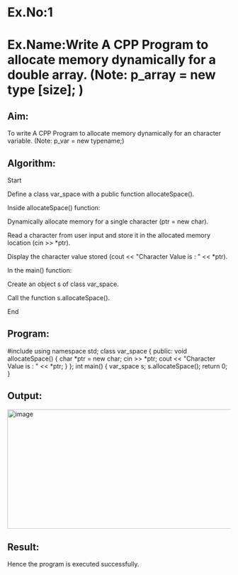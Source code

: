 # Ex.No:1
# Ex.Name:Write A CPP Program to allocate memory dynamically for a double array. (Note: p_array = new type [size]; )
## Aim:
To write A CPP Program to allocate memory dynamically for an character variable. (Note: p_var = new typename;)


## Algorithm:
Start

Define a class var_space with a public function allocateSpace().

Inside allocateSpace() function:

Dynamically allocate memory for a single character (ptr = new char).

Read a character from user input and store it in the allocated memory location (cin >> *ptr).

Display the character value stored (cout << "Character Value is : " << *ptr).

In the main() function:

Create an object s of class var_space.

Call the function s.allocateSpace().

End




## Program:
#include <iostream>
using namespace std; 
class var_space
{
  public:
  void allocateSpace()
  {
    char *ptr = new char;
    cin >> *ptr;
    cout << "Character Value is : " << *ptr;
  }
};
int main()
{
   var_space s;
   s.allocateSpace();
   return 0;
}


## Output:
<img width="1329" height="269" alt="image" src="https://github.com/user-attachments/assets/e65c2d88-9b0f-49ef-9d15-b48c31fef6da" />



## Result:
Hence the program is executed successfully.
